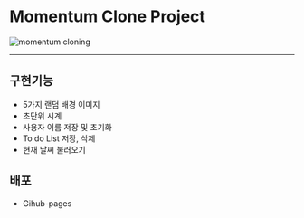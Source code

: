 # Momentum Clone Project
![momentum cloning](https://user-images.githubusercontent.com/68737910/193024152-523603c5-e2f6-4c6c-a0e1-4a460431a590.png)
* * *
## 구현기능
* 5가지 랜덤 배경 이미지
* 초단위 시계
* 사용자 이름 저장 및 초기화
* To do List 저장, 삭제
* 현재 날씨 불러오기

## 배포
* Gihub-pages
